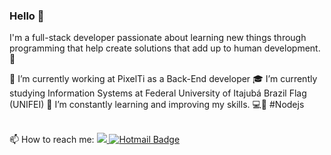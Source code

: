 ### Hello 👋

I'm a full-stack developer passionate about learning new things through programming that help create solutions that add up to human development. 🚀

🔭 I’m currently working at PixelTi as a Back-End developer
🎓 I’m currently studying Information Systems at Federal University of Itajubá Brazil Flag (UNIFEI)
🌱 I’m constantly learning and improving my skills. 💻📱
#Nodejs

<br/> 📫 How to reach me: <a href="https://www.linkedin.com/in/matheus-souza-264783b8/">
 <img src="https://img.shields.io/badge/-Linkedin-blue?style=flat-square&logo=Linkedin&logoColor=white" />
</a> [![Hotmail Badge](https://img.shields.io/badge/-Hotmail-c14438?style=flat-square&logo=Outlook&logoColor=white&link=mailto:matheussouza18@live.com)](mailto:matheussouza18@live.com)




 
